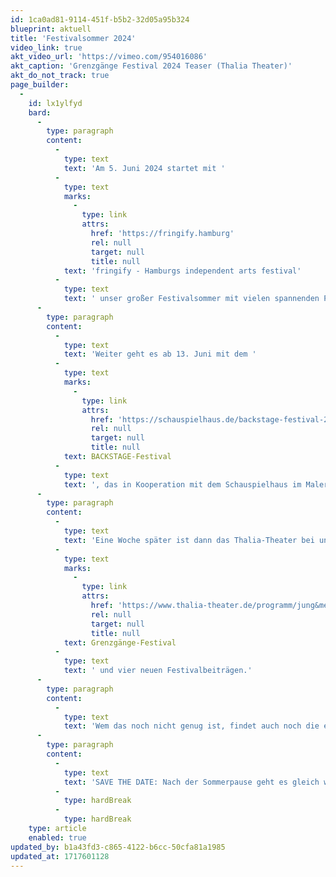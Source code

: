 ```yaml
---
id: 1ca0ad81-9114-451f-b5b2-32d05a95b324
blueprint: aktuell
title: 'Festivalsommer 2024'
video_link: true
akt_video_url: 'https://vimeo.com/954016086'
akt_caption: 'Grenzgänge Festival 2024 Teaser (Thalia Theater)'
akt_do_not_track: true
page_builder:
  -
    id: lx1ylfyd
    bard:
      -
        type: paragraph
        content:
          -
            type: text
            text: 'Am 5. Juni 2024 startet mit '
          -
            type: text
            marks:
              -
                type: link
                attrs:
                  href: 'https://fringify.hamburg'
                  rel: null
                  target: null
                  title: null
            text: 'fringify - Hamburgs independent arts festival'
          -
            type: text
            text: ' unser großer Festivalsommer mit vielen spannenden Produktionen.'
      -
        type: paragraph
        content:
          -
            type: text
            text: 'Weiter geht es ab 13. Juni mit dem '
          -
            type: text
            marks:
              -
                type: link
                attrs:
                  href: 'https://schauspielhaus.de/backstage-festival-2024-25'
                  rel: null
                  target: null
                  title: null
            text: BACKSTAGE-Festival
          -
            type: text
            text: ', das in Kooperation mit dem Schauspielhaus im Malersaal und bei uns im monsun.theater stattfindet. '
      -
        type: paragraph
        content:
          -
            type: text
            text: 'Eine Woche später ist dann das Thalia-Theater bei uns zu Gast mit dem '
          -
            type: text
            marks:
              -
                type: link
                attrs:
                  href: 'https://www.thalia-theater.de/programm/jung&mehr/festivals/grenzgaenge/grenzgaenge-2024/'
                  rel: null
                  target: null
                  title: null
            text: Grenzgänge-Festival
          -
            type: text
            text: ' und vier neuen Festivalbeiträgen.'
      -
        type: paragraph
        content:
          -
            type: text
            text: 'Wem das noch nicht genug ist, findet auch noch die ein oder andere Schüler:innenproduktion in Kooperation mit den Gymnasien Othmarschen, Hochrad und Farmsen im vollgepackten Juni.'
      -
        type: paragraph
        content:
          -
            type: text
            text: 'SAVE THE DATE: Nach der Sommerpause geht es gleich weiter im Fstivalmodus mit der sechsten Ausgabe unseres AUSSICHT Festivals vom 12. - 14. September 2024.'
          -
            type: hardBreak
          -
            type: hardBreak
    type: article
    enabled: true
updated_by: b1a43fd3-c865-4122-b6cc-50cfa81a1985
updated_at: 1717601128
---
```

